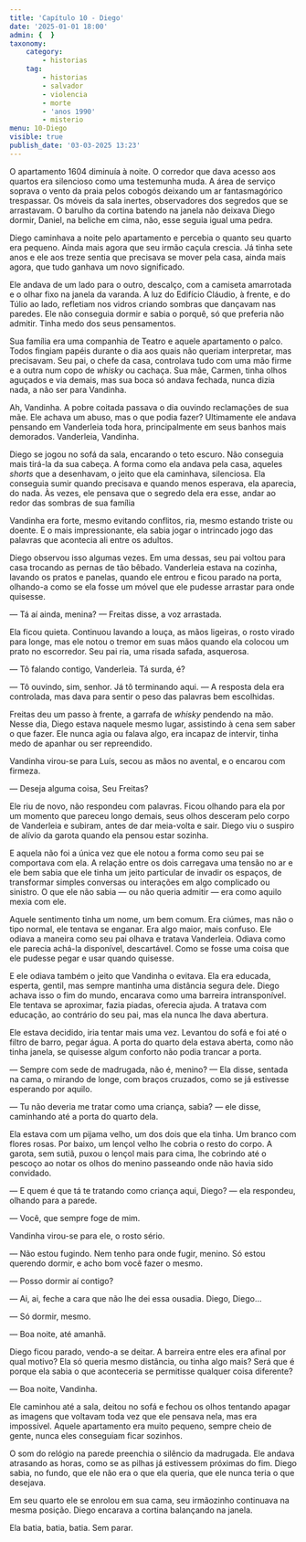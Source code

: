 ```yaml
---
title: 'Capítulo 10 - Diego'
date: '2025-01-01 18:00'
admin: {  }
taxonomy:
    category:
        - historias
    tag:
        - historias
        - salvador
        - violencia
        - morte
        - 'anos 1990'
        - misterio
menu: 10-Diego
visible: true
publish_date: '03-03-2025 13:23'
---
```


O apartamento 1604 diminuía à noite. O corredor que dava acesso aos quartos era silencioso como uma testemunha muda. A área de serviço soprava o vento da praia pelos cobogós deixando um ar fantasmagórico trespassar. Os móveis da sala inertes, observadores dos segredos que se arrastavam. O barulho da cortina batendo na janela não deixava Diego dormir, Daniel, na beliche em cima, não, esse seguia igual uma pedra.

Diego caminhava a noite pelo apartamento e percebia o quanto seu quarto era pequeno. Ainda mais agora que seu irmão caçula crescia. Já tinha sete anos e ele aos treze sentia que precisava se mover pela casa, ainda mais agora, que tudo ganhava um novo significado.

Ele andava de um lado para o outro, descalço, com a camiseta amarrotada e o olhar fixo na janela da varanda. A luz do Edifício Cláudio, à frente, e do Túlio ao lado, refletiam nos vidros criando sombras que dançavam nas paredes. Ele não conseguia dormir e sabia o porquê, só que preferia não admitir. Tinha medo dos seus pensamentos.

Sua família era uma companhia de Teatro e aquele apartamento o palco. Todos fingiam papéis durante o dia aos quais não queriam interpretar, mas precisavam. Seu pai, o chefe da casa, controlava tudo com uma mão firme e a outra num copo de *whisky* ou cachaça. Sua mãe, Carmen, tinha olhos aguçados e via demais, mas sua boca só andava fechada, nunca dizia nada, a não ser para Vandinha.

Ah, Vandinha. A pobre coitada passava o dia ouvindo reclamações de sua mãe. Ele achava um abuso, mas o que podia fazer? Ultimamente ele andava pensando em Vanderleia toda hora, principalmente em seus banhos mais demorados. Vanderleia, Vandinha.

Diego se jogou no sofá da sala, encarando o teto escuro. Não conseguia mais tirá-la da sua cabeça. A forma como ela andava pela casa, aqueles *shorts* que a desenhavam, o jeito que ela caminhava, silenciosa. Ela conseguia sumir quando precisava e quando menos esperava, ela aparecia, do nada. Às vezes, ele pensava que o segredo dela era esse, andar ao redor das sombras de sua família

Vandinha era forte, mesmo evitando conflitos, ria, mesmo estando triste ou doente. E o mais impressionante, ela sabia jogar o intrincado jogo das palavras que acontecia ali entre os adultos.

Diego observou isso algumas vezes. Em uma dessas, seu pai voltou para casa trocando as pernas de tão bêbado. Vanderleia estava na cozinha, lavando os pratos e panelas, quando ele entrou e ficou parado na porta, olhando-a como se ela fosse um móvel que ele pudesse arrastar para onde quisesse.

— Tá aí ainda, menina? — Freitas disse, a voz arrastada.

Ela ficou quieta. Continuou lavando a louça, as mãos ligeiras, o rosto virado para longe, mas ele notou o tremor em suas mãos quando ela colocou um prato no escorredor. Seu pai ria, uma risada safada, asquerosa.

— Tô falando contigo, Vanderleia. Tá surda, é?

— Tô ouvindo, sim, senhor. Já tô terminando aqui. — A resposta dela era controlada, mas dava para sentir o peso das palavras bem escolhidas.

Freitas deu um passo à frente, a garrafa de *whisky* pendendo na mão. Nesse dia, Diego estava naquele mesmo lugar, assistindo à cena sem saber o que fazer. Ele nunca agia ou falava algo, era incapaz de intervir, tinha medo de apanhar ou ser repreendido.

Vandinha virou-se para Luís, secou as mãos no avental, e o encarou com firmeza.

— Deseja alguma coisa, Seu Freitas?

Ele riu de novo, não respondeu com palavras. Ficou olhando para ela por um momento que pareceu longo demais, seus olhos desceram pelo corpo de Vanderleia e subiram, antes de dar meia-volta e sair. Diego viu o suspiro de alívio da garota quando ela pensou estar sozinha.

E aquela não foi a única vez que ele notou a forma como seu pai se comportava com ela. A relação entre os dois carregava uma tensão no ar e ele bem sabia que ele tinha um jeito particular de invadir os espaços, de transformar simples conversas ou interações em algo complicado ou sinistro. O que ele não sabia — ou não queria admitir — era como aquilo mexia com ele.

Aquele sentimento tinha um nome, um bem comum. Era ciúmes, mas não o tipo normal, ele tentava se enganar. Era algo maior, mais confuso. Ele odiava a maneira como seu pai olhava e tratava Vanderleia. Odiava como ele parecia achá-la disponível, descartável. Como se fosse uma coisa que ele pudesse pegar e usar quando quisesse.

E ele odiava também o jeito que Vandinha o evitava. Ela era educada, esperta, gentil, mas sempre mantinha uma distância segura dele. Diego achava isso o fim do mundo, encarava como uma barreira intransponível. Ele tentava se aproximar, fazia piadas, oferecia ajuda. A tratava com educação, ao contrário do seu pai, mas ela nunca lhe dava abertura.

Ele estava decidido, iria tentar mais uma vez. Levantou do sofá e foi até o filtro de barro, pegar água. A porta do quarto dela estava aberta, como não tinha janela, se quisesse algum conforto não podia trancar a porta.

— Sempre com sede de madrugada, não é, menino? — Ela disse, sentada na cama, o mirando de longe, com braços cruzados, como se já estivesse esperando por aquilo.

— Tu não deveria me tratar como uma criança, sabia? — ele disse, caminhando até a porta do quarto dela.

Ela estava com um pijama velho, um dos dois que ela tinha. Um branco com flores rosas. Por baixo, um lençol velho lhe cobria o resto do corpo. A garota, sem sutiã, puxou o lençol mais para cima, lhe cobrindo até o pescoço ao notar os olhos do menino passeando onde não havia sido convidado.

— E quem é que tá te tratando como criança aqui, Diego? — ela respondeu, olhando para a parede.

— Você, que sempre foge de mim.

Vandinha virou-se para ele, o rosto sério.

— Não estou fugindo. Nem tenho para onde fugir, menino. Só estou querendo dormir, e acho bom você fazer o mesmo.

— Posso dormir aí contigo?

— Ai, ai, feche a cara que não lhe dei essa ousadia. Diego, Diego…

— Só dormir, mesmo.

— Boa noite, até amanhã.

Diego ficou parado, vendo-a se deitar. A barreira entre eles era afinal por qual motivo? Ela só queria mesmo distância, ou tinha algo mais? Será que é porque ela sabia o que aconteceria se permitisse qualquer coisa diferente?

— Boa noite, Vandinha.

Ele caminhou até a sala, deitou no sofá e fechou os olhos tentando apagar as imagens que voltavam toda vez que ele pensava nela, mas era impossível. Aquele apartamento era muito pequeno, sempre cheio de gente, nunca eles conseguiam ficar sozinhos.

O som do relógio na parede preenchia o silêncio da madrugada. Ele andava atrasando as horas, como se as pilhas já estivessem próximas do fim. Diego sabia, no fundo, que ele não era o que ela queria, que ele nunca teria o que desejava.

Em seu quarto ele se enrolou em sua cama, seu irmãozinho continuava na mesma posição. Diego encarava a cortina balançando na janela.

Ela batia, batia, batia. Sem parar.